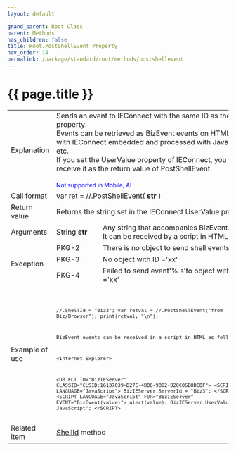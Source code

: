 ```yaml
---
layout: default

grand_parent: Root Class
parent: Methods
has_children: false
title: Root.PostShellEvent Property
nav_order: 14
permalink: /package/standard/root/methods/postshellevent
---
```

# {{ page.title }}

<table>
  <tr>
    <td>Explanation</td>
    <td colspan="2">Sends an event to IEConnect with the same ID as the <a href="/package/standard/root/properties/shellid">ShellId</a> property.<br> Events can be retrieved as BizEvent events on HTML pages with IEConnect embedded and processed with JavaScript, etc.<br> If you set the UserValue property of IEConnect, you can receive it as the return value of PostShellEvent.<br><br><small><span style="color:blue">Not supported in Mobile, AI</span></small></td>
  </tr>
  <tr>
    <td>Call format</td>
    <td colspan="2">var ret = //.PostShellEvent( <b>str</b> )</td>
  </tr>
  <tr>
    <td>Return value</td>
    <td colspan="2">Returns the string set in the IEConnect UserValue property.</td>
  </tr>  
  <tr>
    <td>Arguments</td>
    <td>String <b>str</b></td>
    <td>Any string that accompanies BizEvent.<br> It can be received by a script in HTML.</td>
  </tr>
  <tr>
    <td rowspan="3">Exception</td>
    <td>PKG-2</td>
    <td>There is no object to send shell events to</td>
  </tr>
  <tr>
    <td>PKG-3</td>
    <td>No object with ID ='xx'</td>
  </tr>
  <tr>
    <td>PKG-4</td>
    <td>Failed to send event'% s'to object with ID ='xx'</td>
  </tr>
  <tr>
    <td>Example of use</td>
    <td colspan="2">
    <code><pre>
<Biz/Browser>

//.ShellId = "Biz3";
var retval = //.PostShellEvent("from Biz/Browser");
print(retval, "\n");

BizEvent events can be received in a script in HTML as follows:

&lt;Internet Explorer&gt;

&lt;OBJECT ID="BizIEServer" CLASSID="CLSID:16137039-D27E-4BB8-9B02-B20C06B8DCBF"&gt;
&lt;SCRIPT LANGUAGE="JavaScript"&gt;
BizIEServer.ServerId = "Biz3";
&lt;/SCRIPT&gt;
&lt;SCRIPT LANGUAGE="JavaScript" FOR="BizIEServer" EVENT="BizEvent(value)"&gt;
    alert(value);
    BizIEServer.UserValue = "from JavaScript";
&lt;/SCRIPT&gt;
    </pre></code></td>
  </tr>
  <tr>
    <td>Related item</td>
    <td colspan="2"><a href="/package/standard/root/methods/shellid">ShellId</a> method</td>
  </tr>
</table>



